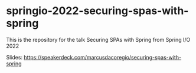 # springio-2022-securing-spas-with-spring
This is the repository for the talk Securing SPAs with Spring from Spring I/O 2022

Slides: https://speakerdeck.com/marcusdacoregio/securing-spas-with-spring
